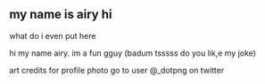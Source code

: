 ## my name    is airy hi

   what do i even put here
   
   hi my name airy. im a fun gguy (badum tsssss do you lik,e my joke)
   
   art credits for  profile photo go to user @_dotpng on twitter 
